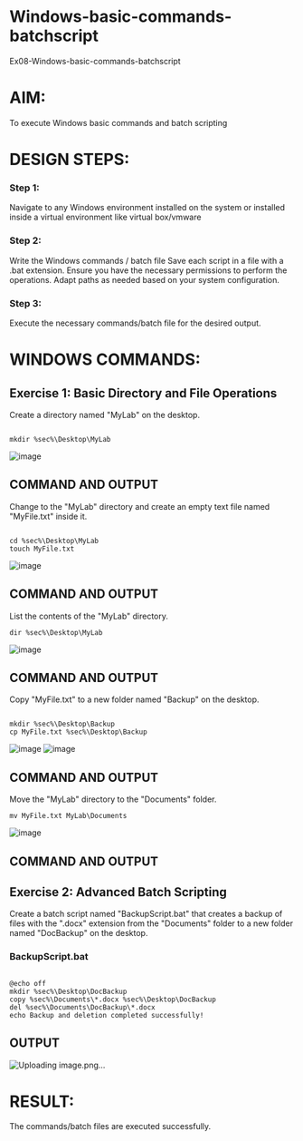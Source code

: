 # Windows-basic-commands-batchscript
Ex08-Windows-basic-commands-batchscript

# AIM:
To execute Windows basic commands and batch scripting

# DESIGN STEPS:

### Step 1:

Navigate to any Windows environment installed on the system or installed inside a virtual environment like virtual box/vmware 

### Step 2:

Write the Windows commands / batch file
Save each script in a file with a .bat extension.
Ensure you have the necessary permissions to perform the operations.
Adapt paths as needed based on your system configuration.
### Step 3:

Execute the necessary commands/batch file for the desired output. 




# WINDOWS COMMANDS:
## Exercise 1: Basic Directory and File Operations
Create a directory named "MyLab" on the desktop.
```

mkdir %sec%\Desktop\MyLab
```

![image](https://github.com/user-attachments/assets/755849ef-817d-49dc-a1cc-908131a16732)


## COMMAND AND OUTPUT

Change to the "MyLab" directory and create an empty text file named "MyFile.txt" inside it.
```

cd %sec%\Desktop\MyLab
touch MyFile.txt
```
![image](https://github.com/user-attachments/assets/c395f3c3-5517-40e1-9953-0db095b9913b)

## COMMAND AND OUTPUT

List the contents of the "MyLab" directory.
```
dir %sec%\Desktop\MyLab
```
![image](https://github.com/user-attachments/assets/f64f403d-3f6e-45e6-9527-b196e9ca4603)

## COMMAND AND OUTPUT

Copy "MyFile.txt" to a new folder named "Backup" on the desktop.
```

mkdir %sec%\Desktop\Backup
cp MyFile.txt %sec%\Desktop\Backup

```
![image](https://github.com/user-attachments/assets/a364f430-04ba-499f-974a-451671955492)
![image](https://github.com/user-attachments/assets/613b27ef-3d0b-4640-897a-ac468e1305db)


## COMMAND AND OUTPUT

Move the "MyLab" directory to the "Documents" folder.
```
mv MyFile.txt MyLab\Documents
```
![image](https://github.com/user-attachments/assets/cdf773a9-9ba7-4e8f-961d-f3ffd22a2fe8)

## COMMAND AND OUTPUT


## Exercise 2: Advanced Batch Scripting
Create a batch script named "BackupScript.bat" that creates a backup of files with the ".docx" extension from the "Documents" folder to a new folder named "DocBackup" on the desktop.

### BackupScript.bat
```

@echo off
mkdir %sec%\Desktop\DocBackup
copy %sec%\Documents\*.docx %sec%\Desktop\DocBackup
del %sec%\Documents\DocBackup\*.docx
echo Backup and deletion completed successfully!
```




## OUTPUT
![Uploading image.png…]()





# RESULT:
The commands/batch files are executed successfully.

